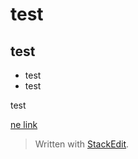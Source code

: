 ﻿<h1>test</h1>
<h2>test</h2>
<ul>
<li>test
<li>test
</ul>
<p>
test
</p>
<a href="#">ne link </a>


> Written with [StackEdit](https://stackedit.io/).
